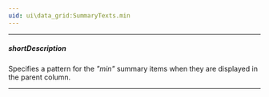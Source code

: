 ```yaml
---
uid: ui\data_grid:SummaryTexts.min
---
```

---
##### shortDescription
Specifies a pattern for the *"min"* summary items when they are displayed in the parent column.

---
